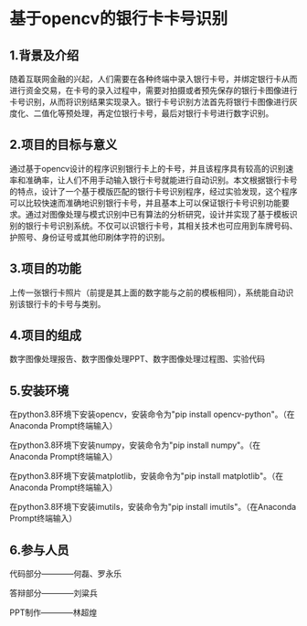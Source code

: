# 基于opencv的银行卡卡号识别    
## 1.背景及介绍
  随着互联网金融的兴起，人们需要在各种终端中录入银行卡号，并绑定银行卡从而进行资金交易，在卡号的录入过程中，需要对拍摄或者预先保存的银行卡图像进行卡号识别，从而将识别结果实现录入。银行卡号识别方法首先将银行卡图像进行灰度化、二值化等预处理，再定位银行卡号，最后对银行卡号进行数字识别。
## 2.项目的目标与意义
  通过基于opencv设计的程序识别银行卡上的卡号，并且该程序具有较高的识别速率和准确率，让人们不用手动输入银行卡号就能进行自动识别。本文根据银行卡号的特点，设计了一个基于模版匹配的银行卡号识别程序，经过实验发现，这个程序可以比较快速而准确地识别银行卡号，并且基本上可以保证银行卡号识别功能要求。通过对图像处理与模式识别中已有算法的分析研究，设计并实现了基于模板识别的银行卡号识别系统。不仅可以识银行卡号，其相关技术也可应用到车牌号码、护照号、身份证号或其他印刷体字符的识别。
## 3.项目的功能
  上传一张银行卡照片（前提是其上面的数字能与之前的模板相同），系统能自动识别该银行卡的卡号与类别。
## 4.项目的组成
  数字图像处理报告、数字图像处理PPT、数字图像处理过程图、实验代码
## 5.安装环境
  在python3.8环境下安装opencv，安装命令为"pip install opencv-python"。（在Anaconda Prompt终端输入）
  
  在python3.8环境下安装numpy，安装命令为"pip install numpy"。（在Anaconda Prompt终端输入）
  
  在python3.8环境下安装matplotlib，安装命令为"pip install matplotlib"。（在Anaconda Prompt终端输入）
  
  在python3.8环境下安装imutils，安装命令为"pip install imutils"。（在Anaconda Prompt终端输入）
## 6.参与人员
  代码部分————何磊、罗永乐
  
  答辩部分————刘粱兵
  
  PPT制作————林超煌
  

